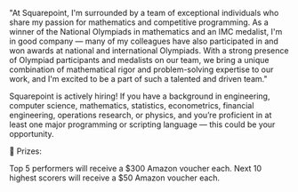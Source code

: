 "At Squarepoint, I'm surrounded by a team of exceptional individuals who share my passion for mathematics and competitive programming. As a winner of the National Olympiads in mathematics and an IMC medalist, I'm in good company — many of my colleagues have also participated in and won awards at national and international Olympiads. With a strong presence of Olympiad participants and medalists on our team, we bring a unique combination of mathematical rigor and problem-solving expertise to our work, and I'm excited to be a part of such a talented and driven team."

Squarepoint is actively hiring! If you have a background in engineering, computer science, mathematics, statistics, econometrics, financial engineering, operations research, or physics, and you’re proficient in at least one major programming or scripting language — this could be your opportunity.

🎁 Prizes:

Top 5 performers will receive a $300 Amazon voucher each.
Next 10 highest scorers will receive a $50 Amazon voucher each.
